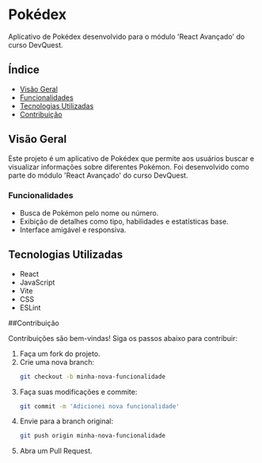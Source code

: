 # Pokédex

Aplicativo de Pokédex desenvolvido para o módulo 'React Avançado' do curso DevQuest.

## Índice

- [Visão Geral](#visão-geral)
- [Funcionalidades](#funcionalidades)
- [Tecnologias Utilizadas](#tecnologias-utilizadas)
- [Contribuição](#contribuição)

## Visão Geral

Este projeto é um aplicativo de Pokédex que permite aos usuários buscar e visualizar informações sobre diferentes Pokémon. Foi desenvolvido como parte do módulo 'React Avançado' do curso DevQuest.

### Funcionalidades

- Busca de Pokémon pelo nome ou número.
- Exibição de detalhes como tipo, habilidades e estatísticas base.
- Interface amigável e responsiva.

## Tecnologias Utilizadas

- React
- JavaScript
- Vite
- CSS
- ESLint

##Contribuição

Contribuições são bem-vindas! Siga os passos abaixo para contribuir:

1. Faça um fork do projeto.
2. Crie uma nova branch:
   ```bash
   git checkout -b minha-nova-funcionalidade
   ```
3. Faça suas modificações e commite:
   ```bash
   git commit -m 'Adicionei nova funcionalidade'
   ```
4. Envie para a branch original:
   ```bash
   git push origin minha-nova-funcionalidade
   ```
5. Abra um Pull Request.
